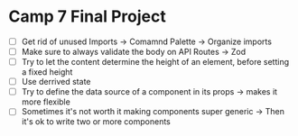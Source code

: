 # Camp 7 Final Project

- [ ] Get rid of unused Imports -> Comamnd Palette -> Organize imports
- [ ] Make sure to always validate the body on API Routes -> Zod
- [ ] Try to let the content determine the height of an element, before setting a fixed height
- [ ] Use derrived state
- [ ] Try to define the data source of a component in its props -> makes it more flexible
- [ ] Sometimes it's not worth it making components super generic -> Then it's ok to write two or more components
